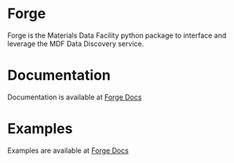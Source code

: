 # Forge
Forge is the Materials Data Facility python package to interface and leverage the MDF Data Discovery service. 


# Documentation
Documentation is available at [Forge Docs](https://github.com/materials-data-facility/forge-docs)

# Examples
Examples are available at [Forge Docs](https://github.com/materials-data-facility/forge-docs)

